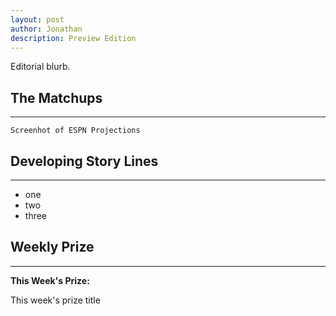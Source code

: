 ```yaml
---
layout: post
author: Jonathan
description: Preview Edition
---
```

Editorial blurb.

## The Matchups
---

``` Screenhot of ESPN Projections ```

## Developing Story Lines
---

- one
- two
- three

## Weekly Prize
---
**This Week's Prize:**
<p class="callout"> This week's prize title </p>